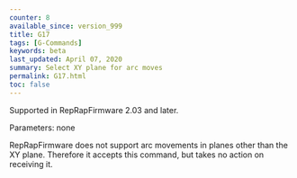 ```yaml
---
counter: 8
available_since: version_999
title: G17
tags: [G-Commands] 
keywords: beta 
last_updated: April 07, 2020 
summary: Select XY plane for arc moves 
permalink: G17.html
toc: false 
---
```



Supported in RepRapFirmware 2.03 and later.

Parameters: none

RepRapFirmware does not support arc movements in planes other than the XY plane. Therefore it accepts this command, but takes no action on receiving it.

